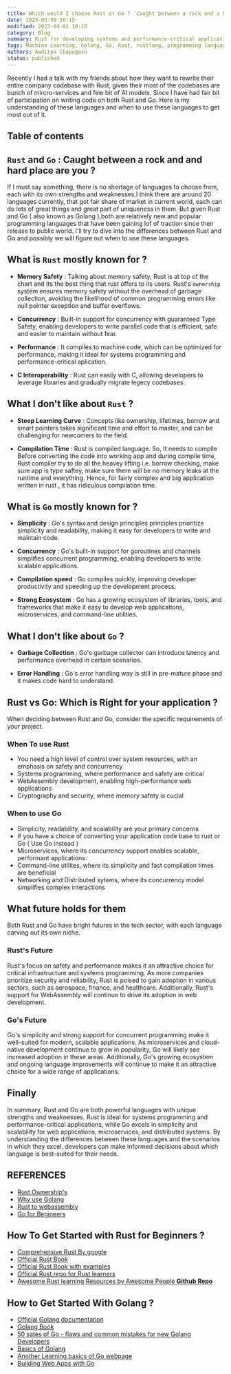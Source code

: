 ```yaml
---
title: Which would I choose Rust or Go ? `Caught between a rock and a hard place`
date: 2023-03-30 10:15
modified: 2023-04-01 10:15
category: Blog
summary: Rust for developing systems and performance-critical applications, Go for implicity and scalability of mircro-services and distributed systems.
tags: Machine Learning, Golang, Go, Rust, rustlang, programming languages, programming, tech, technology, technology stack, coding, learning rust, learning golang,
authors: Aaditya Chapagain
status: published
---
```


Recently I had a talk with my friends about how they want to rewrite their entire company codebase with Rust, given their most of the codebases are bunch of mircro-services and few bit of AI models. Since I have had fair bit of participation on writing code on both Rust and Go. Here is my understanding of these languages and when to use these languages to get most out of it.

## Table of contents

## `Rust` and `Go` : Caught between a rock and and hard place are you ?

If I must say something, there is no shortage of languages to choose from, each with its own strengths and weaknesses.I think there are around 20 languages currently, that got fair share of market in current world, each can do lots of great things and great part of uniqueness in them. But given Rust and Go ( also known as Golang ),both are relatively new and popular programming languages that have been gaining lof of traction since their release to public world. I'll try to dive into the differences between Rust and Go and possibly we will figure out when to use these languages.

## What is `Rust` mostly known for ?

- **Memory Safety** : Talking about memory safety, Rust is at top of the chart and Its the best thing that rust offers to its users. Rust's `ownership` system ensures memory safety without the overhead of garbage collection, avoiding the likelihood of common programming errors like null pointer exception and buffer overflows.

- **Concurrency** : Built-in support for concurrency with guaranteed Type Safety, enabling developers to write parallel code that is efficient, safe and easier to maintain without fear.

- **Performance** : It compiles to machine code, which can be optimized for performance, making it ideal for systems programming and performance-critical aplication.

- **C Interoperability** : Rust can easily with C, allowing developers to leverage libraries and gradually migrate legecy codebases.

## What I don't like about `Rust` ?

- **Steep Learning Curve** : Concepts like ownership, lifetimes, borrow and smart pointers takes significant time and effort to master, and can be challenging for newcomers to the field.

- **Compilation Time** : Rust is compiled language. So, It needs to compile Before converting the code into working app and during compile time, Rust compiler try to do all the heavey lifting i.e. borrow checking, make sure app is type saftey, make sure there will be no memory leaks at the runtime and everything. Hence, for fairly complex and big application written in rust , it has ridiculous compilation time.

## What is `Go` mostly known for ?

- **Simplicity** : Go's syntax and design principles principles prioritize simplicity and readability, making it easy for developers to write and maintain code.

- **Concurrency** : Go's built-in support for goroutines and channels simplifies concurrent programming, enabling developers to write scalable applications.

- **Compilation speed** : Go compiles quickly, improving developer productivity and speeding up the development process.

- **Strong Ecosystem** : Go has a growing ecosystem of libraries, tools, and frameworks that make it easy to develop web applications, microservices, and command-line utilities.

## What I don't like about `Go` ?

- **Garbage Collection** : Go's garbage collector can introduce latency and performance overhead in certain scenarios.

- **Error Handling** : Go's error handling way is still in pre-mature phase and it makes code hard to understand.

## Rust vs Go: Which is Right for your application ?

When deciding between Rust and Go, consider the specific requirements of your project.

### **When To use Rust**

- You need a high level of control over system resources, with an emphasis on safety and concurrency
- Systems programming, where performance and safety are critical
- WebAssembly development, enabling high-performance web applications
- Cryptography and security, where memory safety is cucial

### **When to use Go**

- Simplicity, readability, and scalability are your primary concerns
- If you have a choice of converting your application code base to rust or Go ( Use Go instead )
- Microservices, where its concurrency support enables scalable, performant applications.
- Command-line utilites, where its simplicity and fast compilation times are beneficial
- Networking and Distributed sytems, where its concurrency model simplifies complex interactions

## What future holds for them

Both Rust and Go have bright futures in the tech sector, with each language carving out its own niche.

### Rust's Future

Rust's focus on safety and performance makes it an attractive choice for critical infrastructure and systems programming. As more companies prioritize security and reliability, Rust is poised to gain adoption in various sectors, such as aerospace, finance, and healthcare. Additionally, Rust's support for WebAssembly will continue to drive its adoption in web development.

### Go's Future

Go's simplicity and strong support for concurrent programming make it well-suited for modern, scalable applications. As microservices and cloud-native development continue to grow in popularity, Go will likely see increased adoption in these areas. Additionally, Go's growing ecosystem and ongoing language improvements will continue to make it an attractive choice for a wide range of applications.

## Finally

In summary, Rust and Go are both powerful languages with unique strengths and weaknesses. Rust is ideal for systems programming and performance-critical applications, while Go excels in simplicity and scalability for web applications, microservices, and distributed systems. By understanding the differences between these languages and the scenarios in which they excel, developers can make informed decisions about which language is best-suited for their needs.

## REFERENCES

- [Rust Ownership's](https://doc.rust-lang.org/stable/book/ch04-00-understanding-ownership.html)
- [Why use Golang](https://www.uptech.team/blog/why-use-golang-for-your-project)
- [Rust to webassembly](https://surma.dev/things/rust-to-webassembly/)
- [Go for Begineers](https://www.freecodecamp.org/news/go-beginners-handbook/)

## How To Get Started with Rust for Beginners ?

- [Comprehensive Rust By google](https://github.com/google/comprehensive-rust)
- [Official Rust Book](https://doc.rust-lang.org/stable/book/title-page.html)
- [Official Rust Book with examples](https://doc.rust-lang.org/rust-by-example/)
- [Official Rust repo for Rust learners](https://github.com/rust-lang/rustlings/)
- [Awesome Rust learning Resources by Awesome People **Github Repo**](https://github.com/ctjhoa/rust-learning)

## How to Get Started With Golang ?
- [Official Golang documentation](https://go.dev/doc/)
- [Golang Book](https://www.golang-book.com/)
- [50 sates of Go - flaws and common mistakes for new Golang Developers](http://devs.cloudimmunity.com/gotchas-and-common-mistakes-in-go-golang/index.html)
- [Basics of Golang](https://golangbot.com/learn-golang-series/)
- [Another Learning basics of Go webpage](https://miek.nl/go/#packages)
- [Building Web Apps with Go](https://www.openmymind.net/The-Little-Go-Book/?ref=hackr.io?ref=hackr.io)
